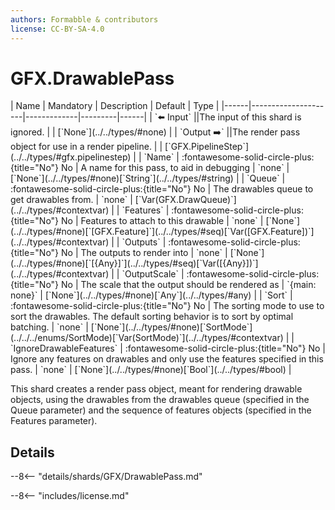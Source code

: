 ```yaml
---
authors: Formabble & contributors
license: CC-BY-SA-4.0
---
```



# GFX.DrawablePass

<div class="sh-parameters" markdown="1">
| Name | Mandatory | Description | Default | Type |
|------|---------------------|-------------|---------|------|
| `⬅️ Input` ||The input of this shard is ignored. | | [`None`](../../types/#none) |
| `Output ➡️` ||The render pass object for use in a render pipeline. | | [`GFX.PipelineStep`](../../types/#gfx.pipelinestep) |
| `Name` | :fontawesome-solid-circle-plus:{title="No"} No  | A name for this pass, to aid in debugging | `none` | [`None`](../../types/#none)[`String`](../../types/#string) |
| `Queue` | :fontawesome-solid-circle-plus:{title="No"} No  | The drawables queue to get drawables from. | `none` | [`Var(GFX.DrawQueue)`](../../types/#contextvar) |
| `Features` | :fontawesome-solid-circle-plus:{title="No"} No  | Features to attach to this drawable | `none` | [`None`](../../types/#none)[`[GFX.Feature]`](../../types/#seq)[`Var([GFX.Feature])`](../../types/#contextvar) |
| `Outputs` | :fontawesome-solid-circle-plus:{title="No"} No  | The outputs to render into | `none` | [`None`](../../types/#none)[`[{Any}]`](../../types/#seq)[`Var([{Any}])`](../../types/#contextvar) |
| `OutputScale` | :fontawesome-solid-circle-plus:{title="No"} No  | The scale that the output should be rendered as | `{main: none}` | [`None`](../../types/#none)[`Any`](../../types/#any) |
| `Sort` | :fontawesome-solid-circle-plus:{title="No"} No  | The sorting mode to use to sort the drawables. The default sorting behavior is to sort by optimal batching. | `none` | [`None`](../../types/#none)[`SortMode`](../../../enums/SortMode)[`Var(SortMode)`](../../types/#contextvar) |
| `IgnoreDrawableFeatures` | :fontawesome-solid-circle-plus:{title="No"} No  | Ignore any features on drawables and only use the features specified in this pass. | `none` | [`None`](../../types/#none)[`Bool`](../../types/#bool) |

</div>

This shard creates a render pass object, meant for rendering drawable objects, using the drawables from the drawables queue (specified in the Queue parameter) and the sequence of features objects (specified in the Features parameter).

## Details

--8<-- "details/shards/GFX/DrawablePass.md"


--8<-- "includes/license.md"

